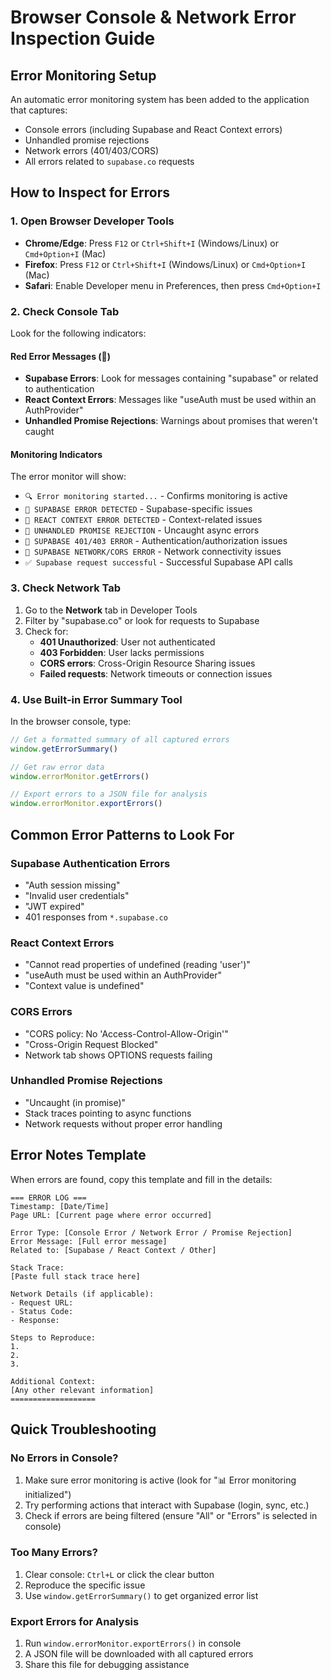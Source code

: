 # Browser Console & Network Error Inspection Guide

## Error Monitoring Setup

An automatic error monitoring system has been added to the application that captures:
- Console errors (including Supabase and React Context errors)
- Unhandled promise rejections
- Network errors (401/403/CORS)
- All errors related to `supabase.co` requests

## How to Inspect for Errors

### 1. Open Browser Developer Tools
- **Chrome/Edge**: Press `F12` or `Ctrl+Shift+I` (Windows/Linux) or `Cmd+Option+I` (Mac)
- **Firefox**: Press `F12` or `Ctrl+Shift+I` (Windows/Linux) or `Cmd+Option+I` (Mac)
- **Safari**: Enable Developer menu in Preferences, then press `Cmd+Option+I`

### 2. Check Console Tab
Look for the following indicators:

#### Red Error Messages (🔴)
- **Supabase Errors**: Look for messages containing "supabase" or related to authentication
- **React Context Errors**: Messages like "useAuth must be used within an AuthProvider"
- **Unhandled Promise Rejections**: Warnings about promises that weren't caught

#### Monitoring Indicators
The error monitor will show:
- `🔍 Error monitoring started...` - Confirms monitoring is active
- `🚨 SUPABASE ERROR DETECTED` - Supabase-specific issues
- `🚨 REACT CONTEXT ERROR DETECTED` - Context-related issues
- `🚨 UNHANDLED PROMISE REJECTION` - Uncaught async errors
- `🚨 SUPABASE 401/403 ERROR` - Authentication/authorization issues
- `🚨 SUPABASE NETWORK/CORS ERROR` - Network connectivity issues
- `✅ Supabase request successful` - Successful Supabase API calls

### 3. Check Network Tab
1. Go to the **Network** tab in Developer Tools
2. Filter by "supabase.co" or look for requests to Supabase
3. Check for:
   - **401 Unauthorized**: User not authenticated
   - **403 Forbidden**: User lacks permissions
   - **CORS errors**: Cross-Origin Resource Sharing issues
   - **Failed requests**: Network timeouts or connection issues

### 4. Use Built-in Error Summary Tool

In the browser console, type:
```javascript
// Get a formatted summary of all captured errors
window.getErrorSummary()

// Get raw error data
window.errorMonitor.getErrors()

// Export errors to a JSON file for analysis
window.errorMonitor.exportErrors()
```

## Common Error Patterns to Look For

### Supabase Authentication Errors
- "Auth session missing" 
- "Invalid user credentials"
- "JWT expired"
- 401 responses from `*.supabase.co`

### React Context Errors
- "Cannot read properties of undefined (reading 'user')"
- "useAuth must be used within an AuthProvider"
- "Context value is undefined"

### CORS Errors
- "CORS policy: No 'Access-Control-Allow-Origin'"
- "Cross-Origin Request Blocked"
- Network tab shows OPTIONS requests failing

### Unhandled Promise Rejections
- "Uncaught (in promise)"
- Stack traces pointing to async functions
- Network requests without proper error handling

## Error Notes Template

When errors are found, copy this template and fill in the details:

```
=== ERROR LOG ===
Timestamp: [Date/Time]
Page URL: [Current page where error occurred]

Error Type: [Console Error / Network Error / Promise Rejection]
Error Message: [Full error message]
Related to: [Supabase / React Context / Other]

Stack Trace:
[Paste full stack trace here]

Network Details (if applicable):
- Request URL: 
- Status Code:
- Response:

Steps to Reproduce:
1. 
2. 
3. 

Additional Context:
[Any other relevant information]
===================
```

## Quick Troubleshooting

### No Errors in Console?
1. Make sure error monitoring is active (look for "📊 Error monitoring initialized")
2. Try performing actions that interact with Supabase (login, sync, etc.)
3. Check if errors are being filtered (ensure "All" or "Errors" is selected in console)

### Too Many Errors?
1. Clear console: `Ctrl+L` or click the clear button
2. Reproduce the specific issue
3. Use `window.getErrorSummary()` to get organized error list

### Export Errors for Analysis
1. Run `window.errorMonitor.exportErrors()` in console
2. A JSON file will be downloaded with all captured errors
3. Share this file for debugging assistance
